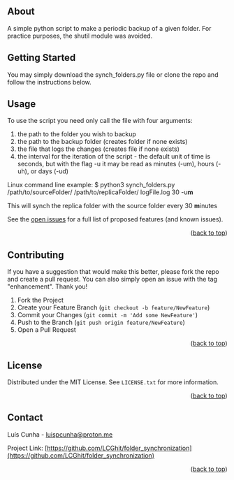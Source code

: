 <!-- ABOUT -->
## About

A simple python script to make a periodic backup of a given folder. For practice purposes, the shutil module was avoided.


<!-- GETTING STARTED -->
## Getting Started

You may simply download the synch_folders.py file or clone the repo and follow the instructions below.



<!-- USAGE EXAMPLES -->
## Usage

To use the script you need only call the file with four arguments:
1) the path to the folder you wish to backup
2) the path to the backup folder (creates folder if none exists)
3) the file that logs the changes (creates file if none exists)
4) the interval for the iteration of the script - the default unit of time is seconds, but with the flag -u it may be read as minutes (-um), hours (-uh), or days (-ud)

Linux command line example: $ python3 synch_folders.py /path/to/sourceFolder/ /path/to/replicaFolder/ logFile.log 30 -u<b>m</b>

This will synch the replica folder with the source folder every 30 <b>m</b>inutes

See the [open issues](https://github.com/LCGhit/folder_synchronization/issues) for a full list of proposed features (and known issues).

<p align="right">(<a href="#readme-top">back to top</a>)</p>



<!-- CONTRIBUTING -->
## Contributing

If you have a suggestion that would make this better, please fork the repo and create a pull request. You can also simply open an issue with the tag "enhancement".
Thank you!

1. Fork the Project
2. Create your Feature Branch (`git checkout -b feature/NewFeature`)
3. Commit your Changes (`git commit -m 'Add some NewFeature'`)
4. Push to the Branch (`git push origin feature/NewFeature`)
5. Open a Pull Request

<p align="right">(<a href="#readme-top">back to top</a>)</p>



<!-- LICENSE -->
## License

Distributed under the MIT License. See `LICENSE.txt` for more information.

<p align="right">(<a href="#readme-top">back to top</a>)</p>



<!-- CONTACT -->
## Contact

Luís Cunha - luispcunha@proton.me

Project Link: [https://github.com/LCGhit/folder_synchronization](https://github.com/LCGhit/folder_synchronization)

<p align="right">(<a href="#readme-top">back to top</a>)</p>

